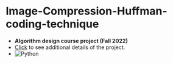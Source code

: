 # Image-Compression-Huffman-coding-technique
- **Algorithm design course project (Fall 2022)**
- [Click](https://github.com/matinmonshizadeh/Image-Compression-Huffman-coding-technique/blob/main/AlgorithmDesignProject.pdf)  to see additional details of the project.
- ![Python](https://img.shields.io/badge/Python-FFD43B?style=for-the-badge&logo=python&logoColor=306998)
